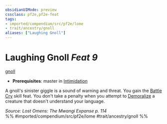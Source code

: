 ```yaml
---
obsidianUIMode: preview
cssclass: pf2e,pf2e-feat
tags:
- imported/compendium/src/pf2e/lome
- trait/ancestry/gnoll
aliases: ["Laughing Gnoll"]
---
```

# Laughing Gnoll  *Feat 9*  
[gnoll](gnoll-b1.md)  

- **Prerequisites**: master in [Intimidation](../skills.md#Intimidation)

A gnoll's sinister giggle is a sound of warning and threat. You gain the [Battle Cry](battle-cry.md) skill feat. You don't take a penalty when you attempt to [Demoralize](demoralize.md) a creature that doesn't understand your language.

*Source: Lost Omens: The Mwangi Expanse p. 114*  
%% #imported/compendium/src/pf2e/lome #trait/ancestry/gnoll %%